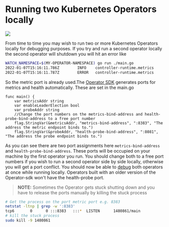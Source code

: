 # Running two Kubernetes Operators locally

![](https://dev-to-uploads.s3.amazonaws.com/uploads/articles/jvq1ntix4s683l515r7p.png)

From time to time you may wish to run two or more Kubernetes Operators locally for debugging purposes. If you try and run a second operator locally the second operator will shutdown you will hit an error like
```bash
WATCH_NAMESPACE=$(MY-OPERATOR-NAMESPACE) go run ./main.go
2022-01-07T15:16:11.786Z        INFO    controller-runtime.metrics      metrics server is starting to listen    {"addr": ":8383"}
2022-01-07T15:16:11.787Z        ERROR   controller-runtime.metrics      metrics server failed to listen. You may want to disable the metrics server or use another port if it is due to conflicts       {"error": "error listening on :8383: listen tcp :8383: bind: address already in use"}
```
So the metric port is already used.The [Operator SDK](https://sdk.operatorframework.io/) generates ports for metrics and health automatically. These are set in the main.go
 
```golang
func main() {
	var metricsAddr string
	var enableLeaderElection bool
	var probeAddr string
    //Change the port numbers on the metrics-bind-address and health-probe-bind-address to a free port number
	flag.StringVar(&metricsAddr, "metrics-bind-address", ":8383", "The address the metric endpoint binds to.")
	flag.StringVar(&probeAddr, "health-probe-bind-address", ":8081", "The address the probe endpoint binds to.")
```
As you can see there are two port assignments here `metrics-bind-address` and `health-probe-bind-address`. These ports will be occupied on your machine by the first operator you run. You should change both to a free port numbers if you wish to run a second operator side by side locally, otherwise you will get a port conflict. You should now be able to [debug](https://austincunningham.ddns.net/2021/operatorv1vscode) both operators at once while running locally. Operators built with an older version of the Operator-sdk won't have the health-probe port.  

> **NOTE:** Sometimes the Operator gets stuck shutting down and you have to release the ports manually by killing the stuck process
```bash
# Get the process on the port metric port e.g. 8383
netstat -ltnp | grep -w ':8383'
tcp6       0      0 :::8383   :::*  LISTEN      1480861/main
# kill the stuck process 
sudo kill -9 1480861
```